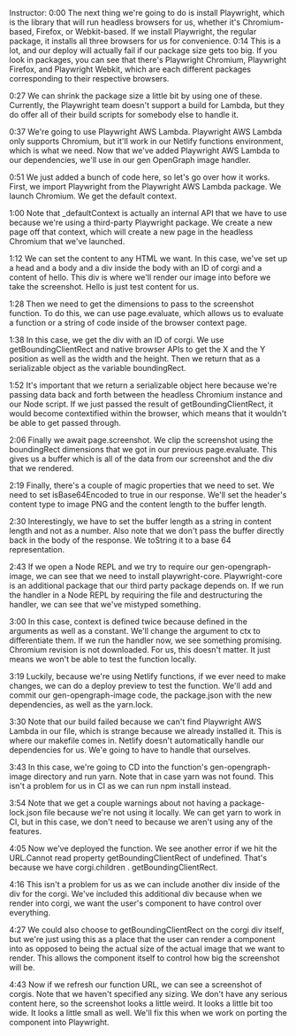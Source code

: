 Instructor: 0:00 The next thing we're going to do is install Playwright, which is the library that will run headless browsers for us, whether it's Chromium-based, Firefox, or Webkit-based. If we install Playwright, the regular package, it installs all three browsers for us for convenience.
0:14 This is a lot, and our deploy will actually fail if our package size gets too big. If you look in packages, you can see that there's Playwright Chromium, Playwright Firefox, and Playwright Webkit, which are each different packages corresponding to their respective browsers.

0:27 We can shrink the package size a little bit by using one of these. Currently, the Playwright team doesn't support a build for Lambda, but they do offer all of their build scripts for somebody else to handle it.

0:37 We're going to use Playwright AWS Lambda. Playwright AWS Lambda only supports Chromium, but it'll work in our Netlify functions environment, which is what we need. Now that we've added Playwright AWS Lambda to our dependencies, we'll use in our gen OpenGraph image handler.

0:51 We just added a bunch of code here, so let's go over how it works. First, we import Playwright from the Playwright AWS Lambda package. We launch Chromium. We get the default context.

1:00 Note that \_defaultContext is actually an internal API that we have to use because we're using a third-party Playwright package. We create a new page off that context, which will create a new page in the headless Chromium that we've launched.

1:12 We can set the content to any HTML we want. In this case, we've set up a head and a body and a div inside the body with an ID of corgi and a content of hello. This div is where we'll render our image into before we take the screenshot. Hello is just test content for us.

1:28 Then we need to get the dimensions to pass to the screenshot function. To do this, we can use page.evaluate, which allows us to evaluate a function or a string of code inside of the browser context page.

1:38 In this case, we get the div with an ID of corgi. We use getBoundingClientRect and native browser APIs to get the X and the Y position as well as the width and the height. Then we return that as a serializable object as the variable boundingRect.

1:52 It's important that we return a serializable object here because we're passing data back and forth between the headless Chromium instance and our Node script. If we just passed the result of getBoundingClientRect, it would become contextified within the browser, which means that it wouldn't be able to get passed through.

2:06 Finally we await page.screenshot. We clip the screenshot using the boundingRect dimensions that we got in our previous page.evaluate. This gives us a buffer which is all of the data from our screenshot and the div that we rendered.

2:19 Finally, there's a couple of magic properties that we need to set. We need to set isBase64Encoded to true in our response. We'll set the header's content type to image PNG and the content length to the buffer length.

2:30 Interestingly, we have to set the buffer length as a string in content length and not as a number. Also note that we don't pass the buffer directly back in the body of the response. We toString it to a base 64 representation.

2:43 If we open a Node REPL and we try to require our gen-opengraph-image, we can see that we need to install playwright-core. Playwright-core is an additional package that our third party package depends on. If we run the handler in a Node REPL by requiring the file and destructuring the handler, we can see that we've mistyped something.

3:00 In this case, context is defined twice because defined in the arguments as well as a constant. We'll change the argument to ctx to differentiate them. If we run the handler now, we see something promising. Chromium revision is not downloaded. For us, this doesn't matter. It just means we won't be able to test the function locally.

3:19 Luckily, because we're using Netlify functions, if we ever need to make changes, we can do a deploy preview to test the function. We'll add and commit our gen-opengraph-image code, the package.json with the new dependencies, as well as the yarn.lock.

3:30 Note that our build failed because we can't find Playwright AWS Lambda in our file, which is strange because we already installed it. This is where our makefile comes in. Netlify doesn't automatically handle our dependencies for us. We'e going to have to handle that ourselves.

3:43 In this case, we're going to CD into the function's gen-opengraph-image directory and run yarn. Note that in case yarn was not found. This isn't a problem for us in CI as we can run npm install instead.

3:54 Note that we get a couple warnings about not having a package-lock.json file because we're not using it locally. We can get yarn to work in CI, but in this case, we don't need to because we aren't using any of the features.

4:05 Now we've deployed the function. We see another error if we hit the URL.Cannot read property getBoundingClientRect of undefined. That's because we have corgi.children . getBoundingClientRect.

4:16 This isn't a problem for us as we can include another div inside of the div for the corgi. We've included this additional div because when we render into corgi, we want the user's component to have control over everything.

4:27 We could also choose to getBoundingClientRect on the corgi div itself, but we're just using this as a place that the user can render a component into as opposed to being the actual size of the actual image that we want to render. This allows the component itself to control how big the screenshot will be.

4:43 Now if we refresh our function URL, we can see a screenshot of corgis. Note that we haven't specified any sizing. We don't have any serious content here, so the screenshot looks a little weird. It looks a little bit too wide. It looks a little small as well. We'll fix this when we work on porting the component into Playwright.
